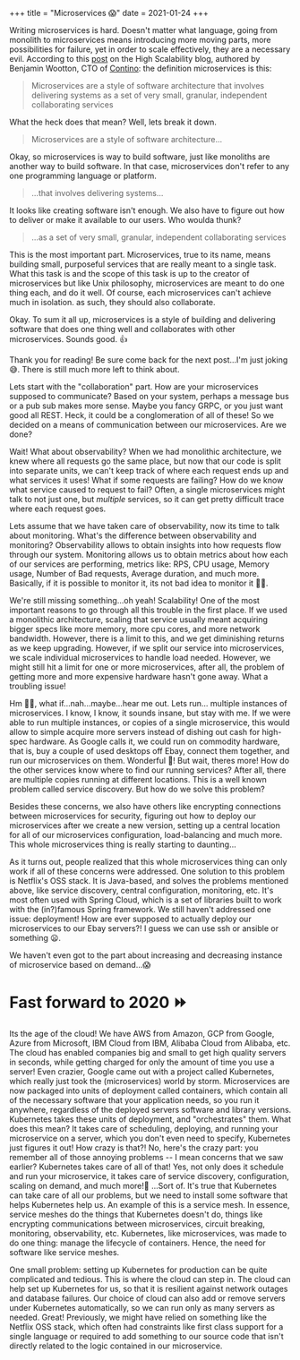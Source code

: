 +++
title = "Microservices 😱"
date = 2021-01-24
+++

Writing microservices is hard. Doesn't matter what language, going from monolith to microservices means introducing more moving parts, more possibilities for failure, yet in order to scale effectively, they are a necessary evil. According to this [post](http://highscalability.com/blog/2014/4/8/microservices-not-a-free-lunch.html) on the High Scalability blog, authored by Benjamin Wootton, CTO of [Contino](https://www.contino.io/): the definition microservices is this:
>Microservices are a style of software architecture that involves delivering systems as a set of very small, granular, independent collaborating services

What the heck does that mean? Well, lets break it down.
<Blockquote>Microservices are a style of software architecture...</Blockquote>

Okay, so microservices is way to build software, just like monoliths are another way to build software. In that case, microservices don't refer to any one programming language or platform.

>...that involves delivering systems...

It looks like creating software isn't enough. We also have to figure out how to deliver or make it available to our users. Who woulda thunk?

>...as a set of very small, granular, independent collaborating services

This is the most important part. Microservices, true to its name, means building small, purposeful services that are really meant to a single task. What this task is and the scope of this task is up to the creator of microservices but like Unix philosophy, microservices are meant to do one thing each, and do it well. Of course, each microservices can't achieve much in isolation. as such, they should also collaborate.

Okay. To sum it all up, microservices is a style of building and delivering software that does one thing well and collaborates with other microservices. Sounds good. 👍

Thank you for reading! Be sure come back for the next post...I'm just joking 😅. There is still much more left to think about. 

Lets start with the "collaboration" part. How are your microservices supposed to communicate? Based on your system, perhaps a message bus or a pub sub makes more sense. Maybe you fancy GRPC, or you just want good all REST. Heck, it could be a conglomeration of all of these! So we decided on a means of communication between our microservices. Are we done?

Wait! What about observability? When we had monolithic architecture, we knew where all requests go the same place, but now that our code is split into separate units, we can't keep track of where each request ends up and what services it uses! What if some requests are failing? How do we know what service caused to request to fail? Often, a single microservices might talk to not just one, but *multiple* services, so it can get pretty difficult trace where each request goes.

Lets assume that we have taken care of observability, now its time to talk about monitoring. What's the difference between observability and monitoring? Observability allows to obtain insights into how requests flow through our system. Monitoring allows us to obtain metrics about how each of our services are performing, metrics like: RPS, CPU usage, Memory usage, Number of Bad requests, Average duration, and much more. Basically, if it is possible to monitor it, its not bad idea to monitor it 🤷‍♂️.

We're still missing something...oh yeah! Scalability! One of the most important reasons to go through all this trouble in the first place. If we used a monolithic architecture, scaling that service usually meant acquiring bigger specs like more memory, more cpu cores, and more network bandwidth. However, there is a limit to this, and we get diminishing returns as we keep upgrading. However, if we split our service into microservices, we scale individual microservices to handle load needed. However, we might still hit a limit for one or more microservices, after all, the problem of getting more and more expensive hardware hasn't gone away. What a troubling issue! 

Hm 🤔🤔, what if...nah...maybe...hear me out. Lets run... multiple instances of microservices. I know, I know, it sounds insane, but stay with me. If we were able to run multiple instances, or copies of a single microservice, this would allow to simple acquire more servers instead of dishing out cash for high-spec hardware. As Google calls it, we could run on commodity hardware, that is, buy a couple of used desktops off Ebay, connect them together, and run our microservices on them. Wonderful 🤗! But wait, theres more! How do the other services know where to find our running services? After all, there are multiple copies running at different locations. This is a well known problem called service discovery. But how do we solve this problem?

Besides these concerns, we also have others like encrypting connections between microservices for security, figuring out how to deploy our microservices after we create a new version, setting up a central location for all of our microservices configuration, load-balancing and much more. This whole microservices thing is really starting to daunting...

As it turns out, people realized that this whole microservices thing can only work if all of these concerns were addressed. One solution to this problem is Netflix's OSS stack. It is Java-based, and solves the problems mentioned above, like service discovery, central configuration, monitoring, etc. It's most often used with Spring Cloud, which is a set of libraries built to work with the (in?)famous Spring framework. We still haven't addressed one issue: deployment! How are ever supposed to actually deploy our microservices to our Ebay servers?! I guess we can use ssh or ansible or something 😦.

We haven't even got to the part about increasing and decreasing instance of microservice based on demand...😱

# Fast forward to 2020 ⏩

Its the age of the cloud! We have AWS from Amazon, GCP from Google, Azure from Microsoft, IBM Cloud from IBM, Alibaba Cloud from Alibaba, etc. The cloud has enabled companies big and small to get high quality servers in seconds, while getting charged for only the amount of time you use a server! Even crazier, Google came out with a project called Kubernetes, which really just took the (microservices) world by storm. Microservices are now packaged into units of deployment called containers, which contain all of the necessary software that your application needs, so you run it anywhere, regardless of the deployed servers software and library versions. Kubernetes takes these units of deployment, and "orchestrates" them. What does this mean? It takes care of scheduling, deploying, and running your microservice on a server, which you don't even need to specify, Kubernetes just figures it out! How crazy is that?! No, here's the crazy part: you remember all of those annoying problems -- I mean concerns that we saw earlier? Kubernetes takes care of all of that! Yes, not only does it schedule and run your microservice, it takes care of service discovery, configuration, scaling on demand, and much more!🤯  ...Sort of. It's true that Kubernetes can take care of all our problems, but we need to install some software that helps Kubernetes help us. An example of this is a service mesh. In essence, service meshes do the things that Kubernetes doesn't do, things like encrypting communications between microservices, circuit breaking, monitoring, observability, etc. Kubernetes, like microservices, was made to do one thing: manage the lifecycle of containers. Hence, the need for software like service meshes.

One small problem: setting up Kubernetes for production can be quite complicated and tedious. This is where the cloud can step in. The cloud can help set up Kubernetes for us, so that it is resilient against network outages and database failures. Our choice of cloud can also add or remove servers under Kubernetes automatically, so we can run only as many servers as needed. Great! Previously, we might have relied on something like the Netflix OSS stack, which often had constraints like first class support for a single language or required to add something to our source code that isn't directly related to the logic contained in our microservice.